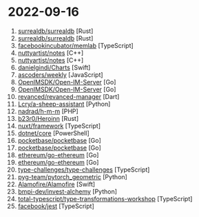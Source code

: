 # 2022-09-16

1. [surrealdb/surrealdb](https://github.com/surrealdb/surrealdb "A scalable, distributed, collaborative, document-graph database, for the realtime web") [Rust]
2. [surrealdb/surrealdb](https://github.com/surrealdb/surrealdb "A scalable, distributed, collaborative, document-graph database, for the realtime web") [Rust]
3. [facebookincubator/memlab](https://github.com/facebookincubator/memlab "A framework for finding JavaScript memory leaks and analyzing heap snapshots") [TypeScript]
4. [nuttyartist/notes](https://github.com/nuttyartist/notes "Note-taking application, write down your thoughts.") [C++]
5. [nuttyartist/notes](https://github.com/nuttyartist/notes "Note-taking application, write down your thoughts.") [C++]
6. [danielgindi/Charts](https://github.com/danielgindi/Charts "Beautiful charts for iOS/tvOS/OSX! The Apple side of the crossplatform MPAndroidChart.") [Swift]
7. [ascoders/weekly](https://github.com/ascoders/weekly "前端精读周刊。帮你理解最前沿、实用的技术。") [JavaScript]
8. [OpenIMSDK/Open-IM-Server](https://github.com/OpenIMSDK/Open-IM-Server "即时通讯IM") [Go]
9. [OpenIMSDK/Open-IM-Server](https://github.com/OpenIMSDK/Open-IM-Server "即时通讯IM") [Go]
10. [revanced/revanced-manager](https://github.com/revanced/revanced-manager "💊 The official ReVanced Manager") [Dart]
11. [Lcry/a-sheep-assistant](https://github.com/Lcry/a-sheep-assistant "羊了个羊助手，羊了个羊一键闯关，本项目仅用于学习研究使用，请勿将本项目的任何内容用于商业或非法目的，否则后果自负。更多好玩黑科技关注作者公众号： 《码上有效率》，口令羊了个羊") [Python]
12. [nadrad/h-m-m](https://github.com/nadrad/h-m-m "Hackers Mind Map") [PHP]
13. [b23r0/Heroinn](https://github.com/b23r0/Heroinn "A cross platform C2/post-exploitation framework.") [Rust]
14. [nuxt/framework](https://github.com/nuxt/framework "The Hybrid Vue(3) Framework.") [TypeScript]
15. [dotnet/core](https://github.com/dotnet/core "Home repository for .NET Core") [PowerShell]
16. [pocketbase/pocketbase](https://github.com/pocketbase/pocketbase "Open Source realtime backend in 1 file") [Go]
17. [pocketbase/pocketbase](https://github.com/pocketbase/pocketbase "Open Source realtime backend in 1 file") [Go]
18. [ethereum/go-ethereum](https://github.com/ethereum/go-ethereum "Official Go implementation of the Ethereum protocol") [Go]
19. [ethereum/go-ethereum](https://github.com/ethereum/go-ethereum "Official Go implementation of the Ethereum protocol") [Go]
20. [type-challenges/type-challenges](https://github.com/type-challenges/type-challenges "Collection of TypeScript type challenges with online judge") [TypeScript]
21. [pyg-team/pytorch_geometric](https://github.com/pyg-team/pytorch_geometric "Graph Neural Network Library for PyTorch") [Python]
22. [Alamofire/Alamofire](https://github.com/Alamofire/Alamofire "Elegant HTTP Networking in Swift") [Swift]
23. [bmpi-dev/invest-alchemy](https://github.com/bmpi-dev/invest-alchemy "Invest Alchemy is a trade assistant for A share stock market. 为了满足上班族或业余投资者简单长期的投资需求，投资炼金术这个辅助用户投资交易的系统，它可以从投资组合整体的角度评价交易策略的风险与收益，而不像大多量化投资软件，解决了交易策略在模拟回测与投资组合实践中差距过大的问题。") [Python]
24. [total-typescript/type-transformations-workshop](https://github.com/total-typescript/type-transformations-workshop "Master transforming types in TypeScript") [TypeScript]
25. [facebook/jest](https://github.com/facebook/jest "Delightful JavaScript Testing.") [TypeScript]
